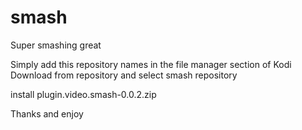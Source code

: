 # smash
Super smashing great

Simply add this repository names in the file manager section of Kodi
Download from repository and select smash repository

install plugin.video.smash-0.0.2.zip



Thanks and enjoy
